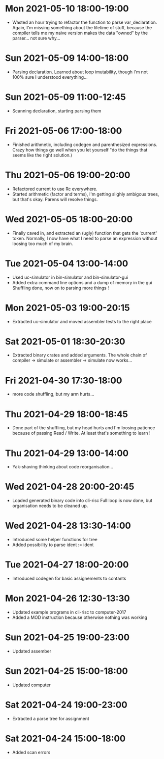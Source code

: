 # Mon 2021-05-10 18:00-19:00
- Wasted an hour trying to refactor the function to parse var_declaration.
Again, I'm missing something about the lifetime of stuff, because
the compiler tells me my naive version makes the data "owned" by the parser... not sure why... 

# Sun 2021-05-09 14:00-18:00
- Parsing declaration. Learned about loop imutability, though I'm not 100% sure I understood
everything...

# Sun 2021-05-09 11:00-12:45
- Scanning declaration, starting parsing them
# Fri 2021-05-06 17:00-18:00
- Finished arithmetic, including codegen and parenthesized expressions.
Crazy how things go well when you let yourself "do the things that seems like the right solution.)
# Thu 2021-05-06 19:00-20:00
- Refactored current to use Rc<Scan> everywhere.
- Started arithmetic (factor and terms), I'm getting slighly ambigous trees, but that's okay.
Parens will resolve things.
# Wed 2021-05-05 18:00-20:00
- Finally caved in, and extracted an (ugly) function that gets the 'current' token.
Normally, I now have what I need to parse an expression without loosing too much of my brain.
# Tue 2021-05-04 13:00-14:00
- Used uc-simulator in bin-simulator and bin-simulator-gui
- Added extra command line options and a dump of memory in the gui
Shuffling done, now on to parsing more things !
# Mon 2021-05-03 19:00-20:15
- Extracted uc-simulator and moved assembler tests to the right place
# Sat 2021-05-01 18:30-20:30
- Extracted binary crates and added arguments.
The whole chain of compiler -> simulate or assembler -> simulate now works...
# Fri 2021-04-30 17:30-18:00
- more code shuffling, but my arm hurts...
# Thu 2021-04-29 18:00-18:45
- Done part of the shuffling, but my head hurts and I'm loosing patience because of 
  passing Read / Write. At least that's something to learn !
# Thu 2021-04-29 13:00-14:00
- Yak-shaving thinking about code reorganisation... 
# Wed 2021-04-28 20:00-20:45
- Loaded generated binary code into cli-risc
Full loop is now done, but organisation needs to be cleaned up.
# Wed 2021-04-28 13:30-14:00
- Introduced some helper functions for tree
- Added possibility to parse ident := ident
# Tue 2021-04-27 18:00-20:00
- Introduced codegen for basic assignements to contants
# Mon 2021-04-26 12:30-13:30
- Updated example programs in cli-risc to computer-2017
- Added a MOD instruction because otherwise nothing was working
# Sun 2021-04-25 19:00-23:00
- Updated assember
# Sun 2021-04-25 15:00-18:00
- Updated computer
# Sat 2021-04-24 19:00-23:00
- Extracted a parse tree for assignment
# Sat 2021-04-24 15:00-18:00
- Added scan errors
